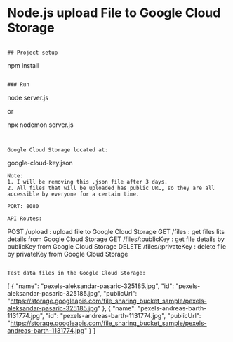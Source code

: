 # Node.js upload File to Google Cloud Storage
```

## Project setup
```
npm install
```

### Run
```
node server.js

or

npx nodemon server.js
```


Google Cloud Storage located at:
```
google-cloud-key.json
```
Note: 
1. I will be removing this .json file after 3 days.
2. All files that will be uploaded has public URL, so they are all accessible by everyone for a certain time.

PORT: 8080

API Routes:
```
POST /upload : upload file to Google Cloud Storage
GET /files : get files lits details from Google Cloud Storage
GET /files/:publicKey : get file details by publicKey from Google Cloud Storage
DELETE /files/:privateKey : delete file by privateKey from Google Cloud Storage
```

Test data files in the Google Cloud Storage:
```
[
    {
        "name": "pexels-aleksandar-pasaric-325185.jpg",
        "id": "pexels-aleksandar-pasaric-325185.jpg",
        "publicUrl": "https://storage.googleapis.com/file_sharing_bucket_sample/pexels-aleksandar-pasaric-325185.jpg"
    },
    {
        "name": "pexels-andreas-barth-1131774.jpg",
        "id": "pexels-andreas-barth-1131774.jpg",
        "publicUrl": "https://storage.googleapis.com/file_sharing_bucket_sample/pexels-andreas-barth-1131774.jpg"
    }
]
```
